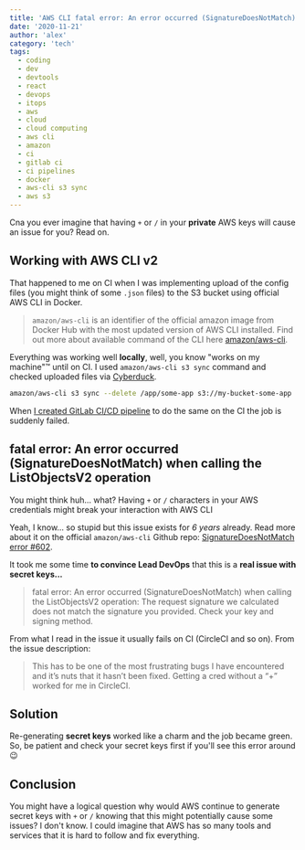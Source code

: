 ```yaml
---
title: 'AWS CLI fatal error: An error occurred (SignatureDoesNotMatch) when calling the ListObjectsV2 operation'
date: '2020-11-21'
author: 'alex'
category: 'tech'
tags:
  - coding
  - dev
  - devtools
  - react
  - devops
  - itops
  - aws
  - cloud
  - cloud computing
  - aws cli
  - amazon
  - ci
  - gitlab ci
  - ci pipelines
  - docker
  - aws-cli s3 sync
  - aws s3
---
```


Cna you ever imagine that having `+` or `/` in your **private** AWS keys will cause an issue for you? Read on.

## Working with AWS CLI v2

That happened to me on CI when I was implementing upload of the config files (you might think of some `.json` files) to the S3 bucket using official AWS CLI in Docker.

> `amazon/aws-cli` is an identifier of the official amazon image from Docker Hub with the most updated version of AWS CLI installed. Find out more about available command of the CLI here [amazon/aws-cli](https://github.com/aws/aws-cli).

Everything was working well **locally**, well, you know "works on my machine"™ until on CI. I used `amazon/aws-cli s3 sync` command and checked uploaded files via [Cyberduck](https://cyberduck.io/).

```bash
amazon/aws-cli s3 sync --delete /app/some-app s3://my-bucket-some-app
```

When [I created GitLab CI/CD pipeline](https://grischuk.de/how-to-upload-files-to-aws-s-3-bucket-using-official-docker-image-and-amazon-aws-cli-s-3-sync-with-git-lab-ci) to do the same on the CI the job is suddenly failed.

## fatal error: An error occurred (SignatureDoesNotMatch) when calling the ListObjectsV2 operation

You might think huh… what? Having `+` or `/` characters in your AWS credentials might break your interaction with AWS CLI

Yeah, I know... so stupid but this issue exists for _6 years_ already. Read more about it on the official `amazon/aws-cli` Github repo: [SignatureDoesNotMatch error #602](https://github.com/aws/aws-cli/issues/602).

It took me some time **to convince Lead DevOps** that this is a **real issue with secret keys...**

> fatal error: An error occurred (SignatureDoesNotMatch) when calling the ListObjectsV2 operation: The request signature we calculated does not match the signature you provided. Check your key and signing method.

From what I read in the issue it usually fails on CI (CircleCI and so on). From the issue description:

> This has to be one of the most frustrating bugs I have encountered and it’s nuts that it hasn’t been fixed. Getting a cred without a “+” worked for me in CircleCI.

## Solution

Re-generating **secret keys** worked like a charm and the job became green. So, be patient and check your secret keys first if you'll see this error around 😉

## Conclusion

You might have a logical question why would AWS continue to generate secret keys with `+` or `/` knowing that this might potentially cause some issues? I don't know. I could imagine that AWS has so many tools and services that it is hard to follow and fix everything.

